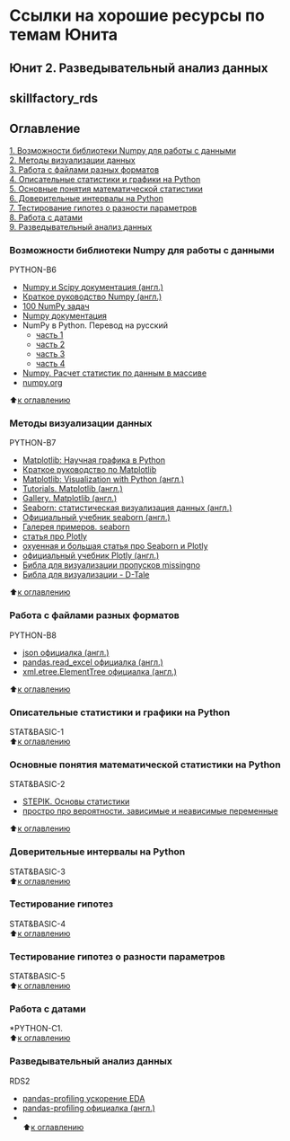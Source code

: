 # Ссылки на хорошие ресурсы по темам Юнита
## Юнит 2. Разведывательный анализ данных
## skillfactory_rds  

## Оглавление  
[1. Возможности библиотеки Numpy для работы с данными](https://github.com/alex-sokolov2011/my_study/blob/master/SkillFactory/DST_10/unit_2/links_to_resources_on_module_topics.md#Возможности-библиотеки-Numpy-для-работы-с-данными)  
[2. Методы визуализации данных](https://github.com/alex-sokolov2011/my_study/blob/master/SkillFactory/DST_10/unit_2/links_to_resources_on_module_topics.md#Методы-визуализации-данных)  
[3. Работа с файлами разных форматов](https://github.com/alex-sokolov2011/my_study/blob/master/SkillFactory/DST_10/unit_2/links_to_resources_on_module_topics.md#333)  
[4. Описательные статистики и графики на Python](https://github.com/alex-sokolov2011/my_study/blob/master/SkillFactory/DST_10/unit_2/links_to_resources_on_module_topics.md#Описательные-статистики-и-графики-на-Python)  
[5. Основные понятия математической статистики](https://github.com/alex-sokolov2011/my_study/blob/master/SkillFactory/DST_10/unit_2/links_to_resources_on_module_topics.md#Основные-понятия-математической-статистики)  
[6. Доверительные интервалы на Python](https://github.com/alex-sokolov2011/my_study/blob/master/SkillFactory/DST_10/unit_2/links_to_resources_on_module_topics.md#Доверительные-интервалы-на-Python)  
[7. Тестирование гипотез о разности параметров](https://github.com/alex-sokolov2011/my_study/blob/master/SkillFactory/DST_10/unit_2/links_to_resources_on_module_topics.md#Тестирование-гипотез-о-разности-параметров)  
[8. Работа с датами](https://github.com/alex-sokolov2011/my_study/blob/master/SkillFactory/DST_10/unit_2/links_to_resources_on_module_topics.md#Работа-с-датами)  
[9. Разведывательный анализ данных](https://github.com/alex-sokolov2011/my_study/blob/master/SkillFactory/DST_10/unit_2/links_to_resources_on_module_topics.md#Разведывательный-анализ-данных)  


### Возможности библиотеки Numpy для работы с данными  
PYTHON-B6
- [Numpy и Scipy документация (англ.)](https://docs.scipy.org/doc/)  
- [Краткое руководство Numpy (англ.)](https://numpy.org/devdocs/user/quickstart.html)
- [100 NumPy задач](https://pythonworld.ru/numpy/100-exercises.html)  
- [Numpy документация](https://pythonworld.ru/numpy)  
- NumPy в Python. Перевод на русский
  - [часть 1](https://habr.com/ru/post/352678/)  
  - [часть 2](https://habr.com/ru/post/353416/)  
  - [часть 3](https://habr.com/ru/post/413381/)  
  - [часть 4](https://habr.com/ru/post/415373/)  
- [Numpy. Расчет статистик по данным в массиве](https://devpractice.ru/numpy-calc-stats/)  
- [numpy.org](https://numpy.org/)  

:arrow_up:[к оглавлению](https://github.com/alex-sokolov2011/my_study/blob/master/SkillFactory/DST_10/unit_2/links_to_resources_on_module_topics.md#Оглавление)  

### Методы визуализации данных  
PYTHON-B7
- [Matplotlib: Научная графика в Python](https://pythonworld.ru/novosti-mira-python/scientific-graphics-in-python.html)  
- [Краткое руководство по Matplotlib](https://pyprog.pro/mpl/mpl_short_guide.html)  
- [Matplotlib: Visualization with Python (англ.)](https://matplotlib.org/)  
- [Tutorials. Matplotlib (англ.)](https://matplotlib.org/tutorials/index.html)  
- [Gallery. Matplotlib (англ.)](https://matplotlib.org/gallery/index.html)  
- [Seaborn: статистическая визуализация данных (англ.)](https://seaborn.pydata.org/)  
- [Официальный учебник seaborn (англ.)](https://seaborn.pydata.org/tutorial.html)  
- [Галерея примеров. seaborn](https://seaborn.pydata.org/examples/index.html)  
- [статья про Plotly](https://proglib.io/p/plotly/)  
- [охуенная и большая статья про Seaborn и Plotly](https://habr.com/ru/company/ods/blog/323210/)  
- [официальный учебник Plotly (англ.)](https://plotly.com/python/)  
- [Библа для визуализации пропусков missingno](https://github.com/ResidentMario/missingno)
- [Библа для визуализации - D-Tale](https://towardsdatascience.com/introduction-to-d-tale-5eddd81abe3f)  

:arrow_up:[к оглавлению](https://github.com/alex-sokolov2011/my_study/blob/master/SkillFactory/DST_10/unit_2/links_to_resources_on_module_topics.md#Оглавление)  


### Работа с файлами разных форматов  
PYTHON-B8  
- [json официалка (англ.)](https://docs.python.org/3/library/json.html)  
- [pandas.read_excel официалка (англ.)](https://pandas.pydata.org/pandas-docs/stable/reference/api/pandas.read_excel.html)  
- [xml.etree.ElementTree официалка (англ.)](https://docs.python.org/3.7/library/xml.etree.elementtree.html)  

:arrow_up:[к оглавлению](https://github.com/alex-sokolov2011/my_study/blob/master/SkillFactory/DST_10/unit_2/links_to_resources_on_module_topics.md#Оглавление)  


### Описательные статистики и графики на Python  
STAT&BASIC-1  
:arrow_up:[к оглавлению](https://github.com/alex-sokolov2011/my_study/blob/master/SkillFactory/DST_10/unit_2/links_to_resources_on_module_topics.md#Оглавление)  


### Основные понятия математической статистики на Python  
STAT&BASIC-2  
- [STEPIK. Основы статистики](https://stepik.org/course/76/promo)
- [простро про вероятности. зависимые и неависимые переменные](https://habr.com/ru/post/351400/)  

:arrow_up:[к оглавлению](https://github.com/alex-sokolov2011/my_study/blob/master/SkillFactory/DST_10/unit_2/links_to_resources_on_module_topics.md#Оглавление)  


### Доверительные интервалы на Python  
STAT&BASIC-3  
:arrow_up:[к оглавлению](https://github.com/alex-sokolov2011/my_study/blob/master/SkillFactory/DST_10/unit_2/links_to_resources_on_module_topics.md#Оглавление)  


### Тестирование гипотез  
STAT&BASIC-4  
:arrow_up:[к оглавлению](https://github.com/alex-sokolov2011/my_study/blob/master/SkillFactory/DST_10/unit_2/links_to_resources_on_module_topics.md#Оглавление)  


### Тестирование гипотез о разности параметров  
STAT&BASIC-5  
:arrow_up:[к оглавлению](https://github.com/alex-sokolov2011/my_study/blob/master/SkillFactory/DST_10/unit_2/links_to_resources_on_module_topics.md#Оглавление)  

### Работа с датами  
*PYTHON-C1.  
:arrow_up:[к оглавлению](https://github.com/alex-sokolov2011/my_study/blob/master/SkillFactory/DST_10/unit_2/links_to_resources_on_module_topics.md#Оглавление)

### Разведывательный анализ данных  
RDS2  
- [pandas-profiling ускорение EDA](https://habr.com/ru/company/ruvds/blog/451478/)  
- [pandas-profiling официалка (англ.)](https://github.com/pandas-profiling/pandas-profiling)  
- []()  
:arrow_up:[к оглавлению](https://github.com/alex-sokolov2011/my_study/blob/master/SkillFactory/DST_10/unit_2/links_to_resources_on_module_topics.md#Оглавление)

